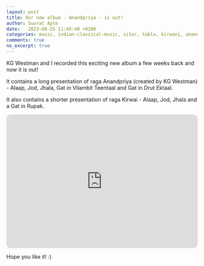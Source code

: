 ```yaml
---
layout: post
title: Our new album - Anandpriya - is out!
author: Suvrat Apte
date:   2023-08-25 11:45:40 +0200
categories: music, indian-classical-music, sitar, tabla, kirwani, anandpriya
comments: true
no_excerpt: true
---
```


KG Westman and I recorded this exciting new album a few weeks back and now it is out!

It contains a long presentation of raga Anandpriya (created by KG Westman) - Alaap, Jod, Jhala, Gat in Vilambit Teentaal and Gat in Drut Ektaal.

It also contains a shorter presentation of raga Kirwai - Alaap, Jod, Jhala and a Gat in Rupak.

<iframe data-testid="embed-iframe" style="border-radius:12px" src="https://open.spotify.com/embed/album/40ZSGldzvLw0oL1EP3pvTv?utm_source=generator" width="100%" height="352" frameBorder="0" allowfullscreen="" allow="autoplay; clipboard-write; encrypted-media; fullscreen; picture-in-picture" loading="lazy"></iframe>

<br/>


Hope you like it! :)
